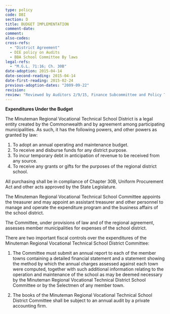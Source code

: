 ```yaml
---
type: policy
code: DBI
section: D
title: BUDGET IMPLEMENTATION
comment-date:
comment:
also-codes:
cross-refs:
  - "District Agreement"
  - DIE policy on Audits
  - BBA School Committee By laws
legal-refs:
  - "M.G.L. 71:16; Ch. 30B"
date-adoption: 2015-04-14
date-second-reading: 2015-04-14
date-first-reading: 2015-02-24
previous-adoption-dates: "2009-09-22"
revision: 
review: "Reviewed by Auditors 2/9/15, Finance Subcommittee and Policy Task Force 2/10/15"
---
```


**Expenditures Under the Budget**

The Minuteman Regional Vocational Technical School District is a legal entity created by the Commonwealth and by agreement among participating municipalities.  As such, it has the following powers, and other powers as granted by law:

1.	To adopt an annual operating and maintenance budget.
2.	To receive and disburse funds for any district purpose.
3.	To incur temporary debt in anticipation of revenue to be received from any source.
4.	To receive any grants or gifts for the purposes of the regional district school.

All purchasing shall be in compliance of Chapter 30B, Uniform Procurement Act and other acts approved by the State Legislature.

The Minuteman Regional Vocational Technical School Committee appoints the  treasurer and may appoint an assistant treasurer and other personnel to manage and operate the expenditure program and the business affairs of the school district.  

The Committee, under provisions of law and of the regional agreement, assesses member municipalities for expenses of the school district.

There are two important fiscal controls over the expenditures of the Minuteman Regional Vocational Technical School District Committee:

1.	The Committee must submit an annual report to each of the member towns containing a detailed financial statement and a statement showing the method by which the annual charges assessed against each town were computed, together with such additional information relating to the operation and maintenance of the school as may be deemed necessary by the Minuteman Regional Vocational Technical District School Committee or by the Selectmen of any member town.

2.	The books of the Minuteman Regional Vocational Technical School District Committee shall be subject to an annual audit by a private accounting firm.

